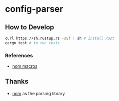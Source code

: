 # config-parser

## How to Develop

```bash
curl https://sh.rustup.rs -sSf | sh # install Rust
cargo test # to run tests
```

### References

- [nom macros](http://rust.unhandledexpression.com/nom/index.html)

## Thanks

- [nom](https://github.com/Geal/nom) as the parsing library
